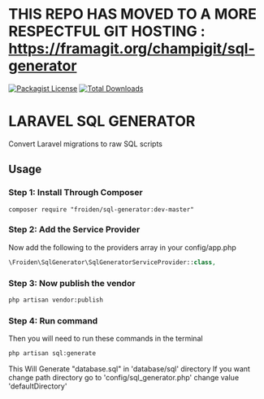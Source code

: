 # THIS REPO HAS MOVED TO A MORE RESPECTFUL GIT HOSTING : https://framagit.org/champigit/sql-generator


[![Packagist License](https://poser.pugx.org/froiden/sql-generator/license.png)]()
[![Total Downloads](https://poser.pugx.org/froiden/sql-generator/d/total.png)](https://packagist.org/packages/froiden/sql-generator)


# LARAVEL SQL GENERATOR
Convert Laravel migrations to raw SQL scripts


## Usage

### Step 1: Install Through Composer

```
composer require "froiden/sql-generator:dev-master"
```

### Step 2: Add the Service Provider
Now add the following to the providers array in your config/app.php

```php
\Froiden\SqlGenerator\SqlGeneratorServiceProvider::class,
```
### Step 3: Now publish the vendor
```bash
php artisan vendor:publish
```


### Step 4: Run command
Then you will need to run these commands in the terminal

```bash
php artisan sql:generate
```

This Will Generate "database.sql" in 'database/sql' directory
If you want change path directory go to 'config/sql_generator.php' change value 'defaultDirectory'
